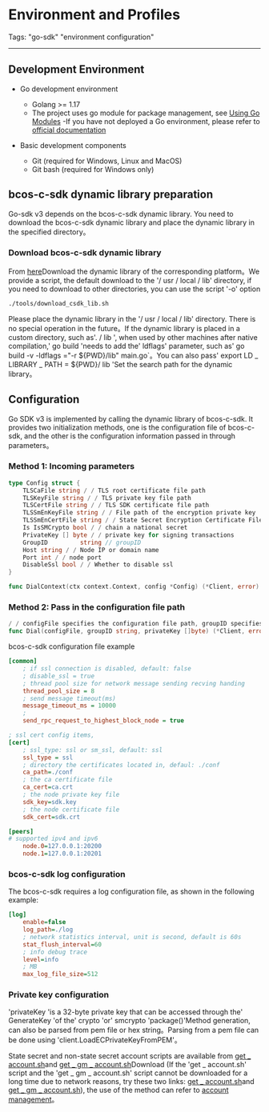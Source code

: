 # Environment and Profiles

Tags: "go-sdk" "environment configuration"

----

## Development Environment

- Go development environment

  - Golang >= 1.17
  - The project uses go module for package management, see [Using Go Modules](https://blog.golang.org/using-go-modules)
  -If you have not deployed a Go environment, please refer to [official documentation](https://golang.org/doc/)

- Basic development components

  - Git (required for Windows, Linux and MacOS)
  - Git bash (required for Windows only)

## bcos-c-sdk dynamic library preparation

Go-sdk v3 depends on the bcos-c-sdk dynamic library. You need to download the bcos-c-sdk dynamic library and place the dynamic library in the specified directory。

### Download bcos-c-sdk dynamic library

From [here](https://github.com/FISCO-BCOS/bcos-c-sdk/releases/tag/v3.4.0)Download the dynamic library of the corresponding platform。We provide a script, the default download to the '/ usr / local / lib' directory, if you need to download to other directories, you can use the script '-o' option

```bash
./tools/download_csdk_lib.sh
```

Please place the dynamic library in the '/ usr / local / lib' directory. There is no special operation in the future。If the dynamic library is placed in a custom directory, such as'. / lib ', when used by other machines after native compilation,' go build 'needs to add the' ldflags' parameter, such as' go build -v -ldflags ="-r ${PWD}/lib" main.go`。You can also pass' export LD _ LIBRARY _ PATH = ${PWD}/ lib 'Set the search path for the dynamic library。

## Configuration

Go SDK v3 is implemented by calling the dynamic library of bcos-c-sdk. It provides two initialization methods, one is the configuration file of bcos-c-sdk, and the other is the configuration information passed in through parameters。

### Method 1: Incoming parameters

```go
type Config struct {
    TLSCaFile string / / TLS root certificate file path
    TLSKeyFile string / / TLS private key file path
    TLSCertFile string / / TLS SDK certificate file path
    TLSSmEnKeyFile string / / File path of the encryption private key
    TLSSmEnCertFile string / / State Secret Encryption Certificate File Path
    Is IsSMCrypto bool / / chain a national secret
    PrivateKey [] byte / / private key for signing transactions
    GroupID         string // groupID
    Host string / / Node IP or domain name
    Port int / / node port
    DisableSsl bool / / Whether to disable ssl
}

func DialContext(ctx context.Context, config *Config) (*Client, error)
```

### Method 2: Pass in the configuration file path

```go
/ / configFile specifies the configuration file path, groupID specifies the group ID, and privateKey specifies the private key
func Dial(configFile, groupID string, privateKey []byte) (*Client, error)
```

bcos-c-sdk configuration file example

```ini
[common]
    ; if ssl connection is disabled, default: false
    ; disable_ssl = true
    ; thread pool size for network message sending recving handing
    thread_pool_size = 8
    ; send message timeout(ms)
    message_timeout_ms = 10000
    ;
    send_rpc_request_to_highest_block_node = true

; ssl cert config items,
[cert]
    ; ssl_type: ssl or sm_ssl, default: ssl
    ssl_type = ssl
    ; directory the certificates located in, defaul: ./conf
    ca_path=./conf
    ; the ca certificate file
    ca_cert=ca.crt
    ; the node private key file
    sdk_key=sdk.key
    ; the node certificate file
    sdk_cert=sdk.crt

[peers]
# supported ipv4 and ipv6
    node.0=127.0.0.1:20200
    node.1=127.0.0.1:20201
```

### bcos-c-sdk log configuration

The bcos-c-sdk requires a log configuration file, as shown in the following example:

```ini
[log]
    enable=false
    log_path=./log
    ; network statistics interval, unit is second, default is 60s
    stat_flush_interval=60
    ; info debug trace
    level=info
    ; MB
    max_log_file_size=512
```

### Private key configuration

'privateKey 'is a 32-byte private key that can be accessed through the' GenerateKey 'of the' crypto 'or' smcrypto 'package()'Method generation, can also be parsed from pem file or hex string。Parsing from a pem file can be done using 'client.LoadECPrivateKeyFromPEM'。

State secret and non-state secret account scripts are available from [get _ account.sh](https://github.com/FISCO-BCOS/console/blob/master-2.0/tools/get_account.sh)and [get _ gm _ account.sh](https://github.com/FISCO-BCOS/console/blob/master-2.0/tools/get_gm_account.sh)Download (If the 'get _ account.sh' script and the 'get _ gm _ account.sh' script cannot be downloaded for a long time due to network reasons, try these two links: [get _ account.sh](https://gitee.com/FISCO-BCOS/console/blob/master-2.0/tools/get_account.sh)and [get _ gm _ account.sh](https://gitee.com/FISCO-BCOS/console/blob/master-2.0/tools/get_gm_account.sh)), the use of the method can refer to [account management](https://fisco-bcos-documentation.readthedocs.io/zh_CN/latest/docs/manual/account.html)。
